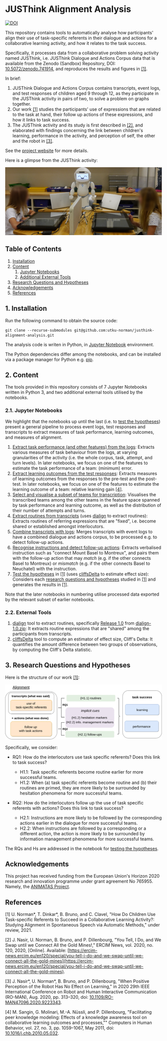 # JUSThink Alignment Analysis

[![DOI](https://zenodo.org/badge/333954991.svg)](https://zenodo.org/badge/latestdoi/333954991)

This repository contains tools to automatically analyse how participants' align their use of task-specific referents in their dialogue and actions for a collaborative learning activity, and how it relates to the task success.

Specifically, it processes data from a collaborative problem solving activity named JUSThink, i.e. JUSThink Dialogue and Actions Corpus data that is available from the Zenodo (Sandbox) Repository, DOI: [10.5072/zenodo.741914](https://sandbox.zenodo.org/record/741914), and reproduces the results and figures in [[1]](#references).

In brief: 

1. JUSThink Dialogue and Actions Corpus contains transcripts, event logs, and test responses  of children aged 9 through 12, as they participate in the JUSThink activity in pairs of two, to solve a problem on graphs together. 
2. Our work [[1]](#references) studies the participants' use of expressions that are related to the task at hand, their follow up actions of these expressions, and how it links to task success.
3. The JUSThink activity and its study is first described in [[2]](#references), and elaborated with findings concerning the link between children's learning, performance in the activity, and perception of self, the other and the robot in [[3]](#references). 

See the [project website](https://www.epfl.ch/labs/chili/index-html/research/animatas/justhink/) for more details. 

Here is a glimpse from the JUSThink activity:

![](readme_resources/justhink_activity_photo.jpg)

## Table of Contents
1. [Installation](#installation)
2. [Content](#content)
    1. [Jupyter Notebooks](#notebooks)
    2. [Additional External Tools](#additional_tools)
3. [Research Questions and Hypotheses](#rqs_hs)
4. [Acknowledgements](#acknowledgements)
5. [References](#references)


## 1. Installation <a name="installation"></a>
Run the following command to obtain the source code:
```
git clone --recurse-submodules git@github.com:utku-norman/justhink-alignment-analysis.git
```

The analysis code is writen in Python, in [Jupyter Notebook](https://jupyter.org/) environment. 

The Python dependencies differ among the notebooks, and can be installed via a package manager for Python e.g. [pip](https://pip.pypa.io/).


## 2. Content <a name="content"></a>

The tools provided in this repository consists of 7 Jupyter Notebooks written in Python 3, and two additional external tools utilised by the notebooks.

### 2.1. Jupyter Notebooks <a name="notebooks"></a>

We highlight that the notebooks up until the last (i.e. to [test the hypotheses](tools/7_test_the_hypotheses.ipynb)) present a general pipeline to process event logs, test responses and transcripts to extract measures of task performance, learning outcomes, and measures of alignment.

1. [Extract task performance (and other features) from the logs](tools/1_extract_performance_and_other_features_from_logs.ipynb):
Extracts various measures of task behaviour from the logs, at varying granularities of the activity (i.e. the whole corpus, task, attempt, and turn levels). 
In later notebooks, we focus on one of the features to estimate the task performance of a team: (minimum) error.
2. [Extract learning outcomes from the test responses](tools/2_extract_learning_gain_from_test_responses.ipynb):
Extracts measures of learning outcomes from the responses to the pre-test and the post-test.
In later notebooks, we focus on one of the features to estimate the learning outcome of a team: relative learning gain [[4]](#references).
3. [Select and visualise a subset of teams for transcription](tools/3_visualise_transcribed_teams.ipynb):
Visualises the transcribed teams among the other teams in the feature space spanned by task performance and learning outcome, as well as the distribution of their number of attempts and turns.
4. [Extract routines from transcripts](tools/4_extract_routines_from_transcripts.ipynb) (uses [dialign](https://github.com/GuillaumeDD/dialign) to extract routines): 
Extracts routines of referring expressions that are "fixed", i.e. become shared or established amongst interlocutors.
5. [Combine transcripts with logs](tools/5_construct_the_corpus_by_combining_transcripts_with_logs.ipynb):
Merges transcripts with event logs to have a combined dialogue and actions corpus, to be processed e.g. to detect follow-up actions.
6. [Recognise instructions and detect follow-up actions](tools/6_recognise_instructions_detect_follow-up_actions.ipynb): 
Extracts verbalised instruction such as "connect Mount Basel to Montreux", and pairs them with the follow-up action that may *match* (e.g. if the other connects Basel to Montreux) or *mismatch* (e.g. if the other connects Basel to Neuchatel) with the instruction.
7. [Test the hypotheses](tools/7_test_the_hypotheses.ipynb) in [[1]](#references) (uses [cliffsDelta](https://github.com/neilernst/cliffsDelta) to estimate effect size):
Considers each [research questions and hypotheses](#rqs_hs) studied in [[1]](#references) and generates the results in [[1]](#references).

Note that the later notebooks in numbering utilise processed data exported by the relevant subset of earlier notebooks.


### 2.2. External Tools <a name="additional_tools"></a>

1. [dialign](https://github.com/GuillaumeDD/dialign) tool to extract routines, specifically [Release 1.0](https://github.com/GuillaumeDD/dialign/releases/tag/v1.0) from [dialign-1.0.zip](https://github.com/GuillaumeDD/dialign/releases/download/v1.0/dialign-1.0.zip):
It extracts routine expressions that are "shared" among the participants from transcripts.
2. [cliffsDelta](https://github.com/neilernst/cliffsDelta) tool to compute an estimator of effect size, Cliff's Delta: 
It quantifies the amount difference between two groups of observations, by computing the Cliff's Delta statistic.

## 3. Research Questions and Hypotheses <a name="rqs_hs"></a>
Here is the structure of our work [[1]](#references):

![](readme_resources/paper_structure.png)

Specifically, we consider:

* RQ1: How do the interlocutors use task specific referents? Does this link to task success?
    * H1.1: Task specific referents become routine earlier for more successful teams.
    * H1.2: When (a) task specific referents become routine and (b) their routines are primed, they are more likely to be surrounded by hesitation phenomena for more successful teams.

* RQ2: How do the interlocutors follow up the use of task specific referents with actions? Does this link to task success?
    * H2.1: Instructions are more likely to be followed by the corresponding actions earlier in the dialogue for more successful teams.
    * H2.2: When instructions are followed by a corresponding or a different action, the action is more likely to be surrounded by information management phenomena for more successful teams.

The RQs and Hs are addressed in the notebook for [testing the hypotheses](tools/7_test_the_hypotheses.ipynb).


## Acknowledgements <a name="acknowledgements"></a>
This project has received funding from the European Union's Horizon 2020 research and innovation programme under grant agreement No 765955. Namely, the [ANIMATAS Project](https://www.animatas.eu/).


## References <a name="references"></a>

[1] U. Norman\*, T. Dinkar\*, B. Bruno, and C. Clavel, "How Do Children Use Task-specific Referents to Succeed in a Collaborative Learning Activity?: Studying Alignment in Spontaneous Speech via Automatic Methods," under review, 2021.

[2] J. Nasir, U. Norman, B. Bruno, and P. Dillenbourg, "You Tell, I Do, and We Swap until we Connect All the Gold Mines!," ERCIM News, vol. 2020, no. 120, 2020, [Online]. Available: [https://ercim-news.ercim.eu/en120/special/you-tell-i-do-and-we-swap-until-we-connect-all-the-gold-mines](https://ercim-news.ercim.eu/en120/special/you-tell-i-do-and-we-swap-until-we-connect-all-the-gold-mines).

[3] J. Nasir\*, U. Norman\*, B. Bruno, and P. Dillenbourg, "When Positive Perception of the Robot Has No Effect on Learning," in 2020 29th IEEE International Conference on Robot and Human Interactive Communication (RO-MAN), Aug. 2020, pp. 313–320, doi: [10.1109/RO-MAN47096.2020.9223343](https://doi.org/10.1109/RO-MAN47096.2020.9223343).

[4] M. Sangin, G. Molinari, M.-A. Nüssli, and P. Dillenbourg, "Facilitating peer knowledge modeling: Effects of a knowledge awareness tool on collaborative learning outcomes and processes,"" Computers in Human Behavior, vol. 27, no. 3, pp. 1059–1067, May 2011, doi: [10.1016/j.chb.2010.05.032](https://doi.org/10.1016/j.chb.2010.05.032).




